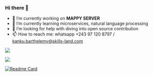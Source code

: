 ### Hi there 👋

<!--
**VirgoCoachman/VirgoCoachman** is a ✨ _special_ ✨ repository because its `README.md` (this file) appears on your GitHub profile.

Here are some ideas to get you started:

- 🔭 I’m currently working on ...
- 🌱 I’m currently learning ...
- 👯 I’m looking to collaborate on ...
- 🤔 I’m looking for help with ...
- 💬 Ask me about ...
- 📫 How to reach me: ...
- 😄 Pronouns: ...
- ⚡ Fun fact: ...
-->

- 🔭 I’m currently working on **MAPPY SERVER**
- 🌱 I’m currently learning microservices, natural language processing
- 🤔 I’m looking for help with diving into open source contribution
- 📫 How to reach me: whatsapp +243 97 120 8797 / kanku.barthelemy@skills-land.com

![](https://github-readme-stats.vercel.app/api?username=VirgoCoachman&show_icons=true&count_private=true)

![](https://github-readme-stats.vercel.app/api/top-langs/?username=VirgoCoachman&layout=compact&langs_coutn=10)

[![Readme Card](https://github-readme-stats.vercel.app/api/pin/?username=VirgoCoachman&show_icons=true&count_private=true&repo=VirgoBox)](https://github.com/VirgoCoachman/VirgoBox)
